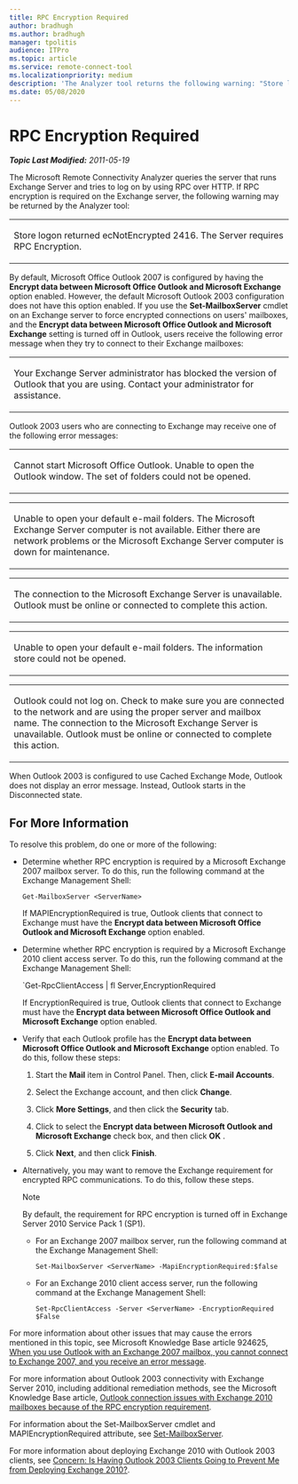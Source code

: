 ```yaml
---
title: RPC Encryption Required
author: bradhugh
ms.author: bradhugh
manager: tpolitis
audience: ITPro 
ms.topic: article 
ms.service: remote-connect-tool
ms.localizationpriority: medium
description: 'The Analyzer tool returns the following warning: "Store logon returned ecNotEncrypted 2416. The Server requires RPC Encryption."'
ms.date: 05/08/2020
---
```


# RPC Encryption Required


_**Topic Last Modified:** 2011-05-19_

The Microsoft Remote Connectivity Analyzer queries the server that runs Exchange Server and tries to log on by using RPC over HTTP. If RPC encryption is required on the Exchange server, the following warning may be returned by the Analyzer tool:


<table>
<colgroup>
<col/>
</colgroup>
<tbody>
<tr class="odd">
<td><p>Store logon returned ecNotEncrypted 2416. The Server requires RPC Encryption.</p></td>
</tr>
</tbody>
</table>

By default, Microsoft Office Outlook 2007 is configured by having the **Encrypt data between Microsoft Office Outlook and Microsoft Exchange** option enabled. However, the default Microsoft Outlook 2003 configuration does not have this option enabled. If you use the **Set-MailboxServer** cmdlet on an Exchange server to force encrypted connections on users' mailboxes, and the **Encrypt data between Microsoft Office Outlook and Microsoft Exchange** setting is turned off in Outlook, users receive the following error message when they try to connect to their Exchange mailboxes:


<table>
<colgroup>
<col/>
</colgroup>
<tbody>
<tr class="odd">
<td><p>Your Exchange Server administrator has blocked the version of Outlook that you are using. Contact your administrator for assistance.</p></td>
</tr>
</tbody>
</table>

Outlook 2003 users who are connecting to Exchange may receive one of the following error messages:


<table>
<colgroup>
<col/>
</colgroup>
<tbody>
<tr class="odd">
<td><p>Cannot start Microsoft Office Outlook. Unable to open the Outlook window. The set of folders could not be opened.</p></td>
</tr>
</tbody>
</table>


<table>
<colgroup>
<col/>
</colgroup>
<tbody>
<tr class="odd">
<td><p>Unable to open your default e-mail folders. The Microsoft Exchange Server computer is not available. Either there are network problems or the Microsoft Exchange Server computer is down for maintenance.</p></td>
</tr>
</tbody>
</table>


<table>
<colgroup>
<col/>
</colgroup>
<tbody>
<tr class="odd">
<td><p>The connection to the Microsoft Exchange Server is unavailable. Outlook must be online or connected to complete this action.</p></td>
</tr>
</tbody>
</table>


<table>
<colgroup>
<col/>
</colgroup>
<tbody>
<tr class="odd">
<td><p>Unable to open your default e-mail folders. The information store could not be opened.</p></td>
</tr>
</tbody>
</table>


<table>
<colgroup>
<col/>
</colgroup>
<tbody>
<tr class="odd">
<td><p>Outlook could not log on. Check to make sure you are connected to the network and are using the proper server and mailbox name. The connection to the Microsoft Exchange Server is unavailable. Outlook must be online or connected to complete this action.</p></td>
</tr>
</tbody>
</table>

When Outlook 2003 is configured to use Cached Exchange Mode, Outlook does not display an error message. Instead, Outlook starts in the Disconnected state.

<div>

## For More Information

To resolve this problem, do one or more of the following:

- Determine whether RPC encryption is required by a Microsoft Exchange 2007 mailbox server. To do this, run the following command at the Exchange Management Shell:
    
   `Get-MailboxServer <ServerName>`

   If MAPIEncryptionRequired is true, Outlook clients that connect to Exchange must have the **Encrypt data between Microsoft Office Outlook and Microsoft Exchange** option enabled.

- Determine whether RPC encryption is required by a Microsoft Exchange 2010 client access server. To do this, run the following command at the Exchange Management Shell:
    
   `Get-RpcClientAccess | fl Server,EncryptionRequired
    
    If EncryptionRequired is true, Outlook clients that connect to Exchange must have the **Encrypt data between Microsoft Office Outlook and Microsoft Exchange** option enabled.

- Verify that each Outlook profile has the **Encrypt data between Microsoft Office Outlook and Microsoft Exchange** option enabled. To do this, follow these steps:
    
    1.  Start the **Mail** item in Control Panel. Then, click **E-mail Accounts**.
    
    2.  Select the Exchange account, and then click **Change**.
    
    3.  Click **More Settings**, and then click the **Security** tab.
    
    4.  Click to select the **Encrypt data between Microsoft Outlook and Microsoft Exchange** check box, and then click **OK** .
    
    5.  Click **Next**, and then click **Finish**.

- Alternatively, you may want to remove the Exchange requirement for encrypted RPC communications. To do this, follow these steps.


   > [!NOTE]
   > By default, the requirement for RPC encryption is turned off in Exchange Server 2010 Service Pack 1 (SP1).

     - For an Exchange 2007 mailbox server, run the following command at the Exchange Management Shell:
        
       `Set-MailboxServer <ServerName> -MapiEncryptionRequired:$false`
    
     - For an Exchange 2010 client access server, run the following command at the Exchange Management Shell:
        
        `Set-RpcClientAccess -Server <ServerName> -EncryptionRequired $False`

For more information about other issues that may cause the errors mentioned in this topic, see Microsoft Knowledge Base article 924625, [When you use Outlook with an Exchange 2007 mailbox, you cannot connect to Exchange 2007, and you receive an error message](https://go.microsoft.com/fwlink/?linkid=3052%26kbid=924625).

For more information about Outlook 2003 connectivity with Exchange Server 2010, including additional remediation methods, see the Microsoft Knowledge Base article, [Outlook connection issues with Exchange 2010 mailboxes because of the RPC encryption requirement](https://support.microsoft.com/kb/2006508).

For information about the Set-MailboxServer cmdlet and MAPIEncryptionRequired attribute, see [Set-MailboxServer](https://go.microsoft.com/fwlink/?linkid=161822).

For more information about deploying Exchange 2010 with Outlook 2003 clients, see [Concern: Is Having Outlook 2003 Clients Going to Prevent Me from Deploying Exchange 2010?](https://social.technet.microsoft.com/wiki/contents/articles/concern-is-having-outlook-2003-clients-going-to-prevent-me-from-deploying-exchange-2010.aspx).

